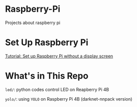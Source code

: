 # Raspberry-Pi

Projects about raspberry pi

# Set Up Raspberry Pi
[Tutorial: Set up Raspberry Pi without a display screen](https://blog.csdn.net/weixin_39591031/article/details/122325148)

# What's in This Repo

`led/`:  python codes control LED on Reapberry Pi 4B

`yolo/`: using `YOLO` on Raspberry Pi 4B (darknet-nnpack version)
